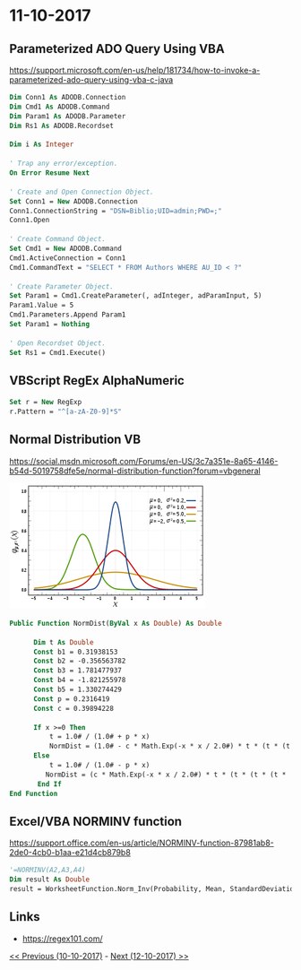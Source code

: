 # 11-10-2017

## Parameterized ADO Query Using VBA
https://support.microsoft.com/en-us/help/181734/how-to-invoke-a-parameterized-ado-query-using-vba-c-java
```vb
Dim Conn1 As ADODB.Connection
Dim Cmd1 As ADODB.Command
Dim Param1 As ADODB.Parameter
Dim Rs1 As ADODB.Recordset

Dim i As Integer

' Trap any error/exception.
On Error Resume Next

' Create and Open Connection Object.
Set Conn1 = New ADODB.Connection
Conn1.ConnectionString = "DSN=Biblio;UID=admin;PWD=;"
Conn1.Open

' Create Command Object.
Set Cmd1 = New ADODB.Command
Cmd1.ActiveConnection = Conn1
Cmd1.CommandText = "SELECT * FROM Authors WHERE AU_ID < ?"

' Create Parameter Object.
Set Param1 = Cmd1.CreateParameter(, adInteger, adParamInput, 5)
Param1.Value = 5
Cmd1.Parameters.Append Param1
Set Param1 = Nothing

' Open Recordset Object.
Set Rs1 = Cmd1.Execute()
```

## VBScript RegEx AlphaNumeric
```vb
Set r = New RegExp
r.Pattern = "^[a-zA-Z0-9]*S"
```

## Normal Distribution VB
https://social.msdn.microsoft.com/Forums/en-US/3c7a351e-8a65-4146-b54d-5019758dfe5e/normal-distribution-function?forum=vbgeneral

![Normal Distribution](350px-Normal_Distribution_PDF.svg.png)
```vb
Public Function NormDist(ByVal x As Double) As Double

      Dim t As Double
      Const b1 = 0.31938153
      Const b2 = -0.356563782
      Const b3 = 1.781477937
      Const b4 = -1.821255978
      Const b5 = 1.330274429
      Const p = 0.2316419
      Const c = 0.39894228

      If x >=0 Then
          t = 1.0# / (1.0# + p * x)
          NormDist = (1.0# - c * Math.Exp(-x * x / 2.0#) * t * (t * (t * (t *  (t * b5 +b4) + b3) + b2) + b1))
      Else 
          t = 1.0# / (1.0# - p * x)
         NormDist = (c * Math.Exp(-x * x / 2.0#) * t * (t * (t * (t *  (t * b5 +b4) + b3) + b2) + b1))
       End If
End Function
```

## Excel/VBA NORMINV function
https://support.office.com/en-us/article/NORMINV-function-87981ab8-2de0-4cb0-b1aa-e21d4cb879b8
```vb
'=NORMINV(A2,A3,A4)
Dim result As Double
result = WorksheetFunction.Norm_Inv(Probability, Mean, StandardDeviation)
```


## Links
* https://regex101.com/


[<< Previous (10-10-2017)](https://github.com/humayuns/Workspace/blob/master/Diary/2017/October/10/notebook.md) - 
[Next (12-10-2017) >>](https://github.com/humayuns/Workspace/blob/master/Diary/2017/October/12/notebook.md)